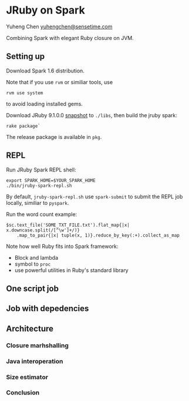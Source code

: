 # JRuby on Spark

Yuheng Chen <yuhengchen@sensetime.com>

Combining Spark with elegant Ruby closure on JVM.

## Setting up

Download Spark 1.6 distribution.

Note that if you use `rvm` or similiar tools, use

```
rvm use system
```
to avoid loading installed gems.

Download JRuby 9.1.0.0
[snapshot](http://ci.jruby.org/snapshots/master/jruby-complete-9.1.0.0-SNAPSHOT.jar)
to `./libs`, then build the jruby spark:

```
rake package`
```

The release package is available in `pkg`.

## REPL

Run JRuby Spark REPL shell:

```
export SPARK_HOME=$YOUR_SPARK_HOME
./bin/jruby-spark-repl.sh
```

By default, `jruby-spark-repl.sh` use `spark-submit` to submit the REPL job
locally, similiar to `pyspark`.

Run the word count example:

```
$sc.text_file('SOME_TXT_FILE.txt').flat_map{|x| x.downcase.split(/[^\w']+/)}
	.map_to_pair{|x| tuple(x, 1)}.reduce_by_key(:+).collect_as_map
```

Note how well Ruby fits into Spark framework:

* Block and lambda
* symbol to `proc`
* use powerful utilities in Ruby's standard library

## One script job

## Job with depedencies

## Architecture

### Closure marhshalling

### Java interoperation

### Size estimator

### Conclusion

